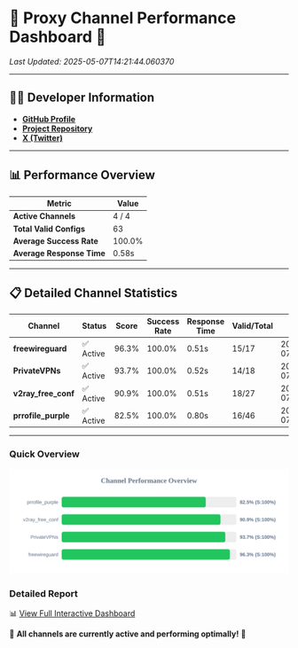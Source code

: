 # 🌟 Proxy Channel Performance Dashboard 🌟

_Last Updated: 2025-05-07T14:21:44.060370_

---

## 👩‍💻 Developer Information

- **[GitHub Profile](https://github.com/4n0nymou3)**  
- **[Project Repository](https://github.com/4n0nymou3/multi-proxy-config-fetcher)**  
- **[X (Twitter)](https://x.com/4n0nymou3)**  

---

## 📊 Performance Overview

| Metric                | Value       |
|-----------------------|-------------|
| **Active Channels**   | 4 / 4       |
| **Total Valid Configs** | 63          |
| **Average Success Rate** | 100.0%      |
| **Average Response Time** | 0.58s       |

---

## 📋 Detailed Channel Statistics

| Channel          | Status     | Score  | Success Rate | Response Time | Valid/Total | Last Success               |
|------------------|------------|--------|--------------|---------------|-------------|----------------------------|
| **freewireguard**  | ✅ Active  | 96.3%  | 100.0% | 0.51s         | 15/17       | 2025-05-07T14:21:44.058634 |
| **PrivateVPNs**  | ✅ Active  | 93.7%  | 100.0% | 0.52s         | 14/18       | 2025-05-07T14:21:43.516931 |
| **v2ray_free_conf**  | ✅ Active  | 90.9%  | 100.0% | 0.51s         | 18/27       | 2025-05-07T14:21:42.963428 |
| **prrofile_purple**  | ✅ Active  | 82.5%  | 100.0% | 0.80s         | 16/46       | 2025-05-07T14:21:42.379116 |

---

### Quick Overview
<div align="center">
  <a href="https://raw.githubusercontent.com/nullluser/NullRepo/refs/heads/main/assets/channel_stats_chart.svg">
    <img src="https://raw.githubusercontent.com/nullluser/NullRepo/refs/heads/main/assets/channel_stats_chart.svg" alt="Source Performance Statistics" width="800">
  </a>
</div>

### Detailed Report
📊 [View Full Interactive Dashboard](https://htmlpreview.github.io/?https://github.com/nullluser/NullRepo/blob/main/assets/performance_report.html)

🎉 **All channels are currently active and performing optimally!** 🎉
